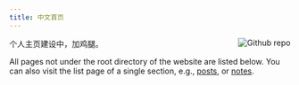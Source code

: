 ```yaml
---
title: 中文首页
---
```


[<img src="/imgs/maomimao_fat.JPG" style="max-width:20%;min-width:40px;float:right;" alt="Github repo" />](https://me.fangbucks.com)

个人主页建设中，加鸡腿。


All pages not under the root directory of the website are listed below. You can also visit the list page of a single section, e.g., [posts](/post/), or [notes](/note/).

